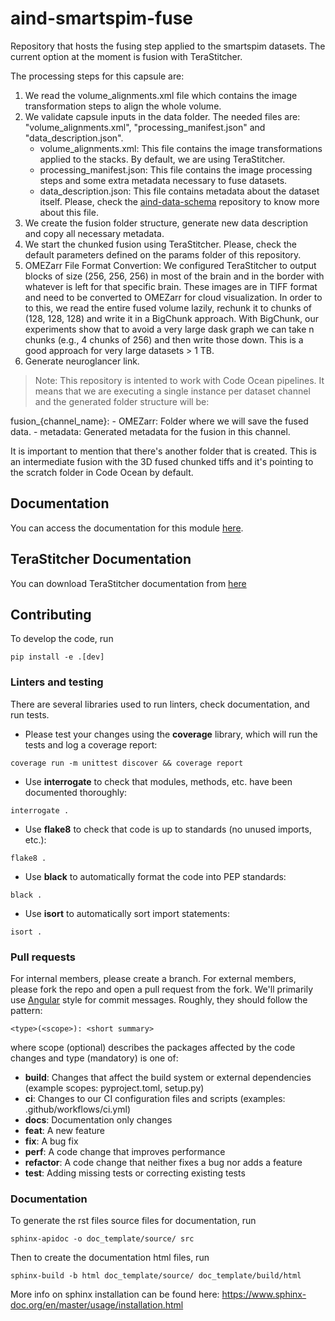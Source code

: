 # aind-smartspim-fuse

Repository that hosts the fusing step applied to the smartspim datasets. The current option at the moment is fusion with TeraStitcher.

The processing steps for this capsule are:

1. We read the volume_alignments.xml file which contains the image transformation steps to align the whole volume.
2. We validate capsule inputs in the data folder. The needed files are: "volume_alignments.xml", "processing_manifest.json" and "data_description.json".
    - volume_alignments.xml: This file contains the image transformations applied to the stacks. By default, we are using TeraStitcher.
    - processing_manifest.json: This file contains the image processing steps and some extra metadata necessary to fuse datasets.
    - data_description.json: This file contains metadata about the dataset itself. Please, check the [aind-data-schema](https://github.com/AllenNeuralDynamics/aind-data-schema) repository to know more about this file.
3. We create the fusion folder structure, generate new data description and copy all necessary metadata.
4. We start the chunked fusion using TeraStitcher. Please, check the default parameters defined on the params folder of this repository.
5. OMEZarr File Format Convertion: We configured TeraStitcher to output blocks of size (256, 256, 256) in most of the brain and in the border with whatever is left for that specific brain. These images are in TIFF format and need to be converted to OMEZarr for cloud visualization. In order to to this, we read the entire fused volume lazily, rechunk it to chunks of (128, 128, 128) and write it in a BigChunk approach. With BigChunk, our experiments show that to avoid a very large dask graph we can take n chunks (e.g., 4 chunks of 256) and then write those down. This is a good approach for very large datasets > 1 TB.
6. Generate neuroglancer link.

> Note: This repository is intented to work with Code Ocean pipelines. It means that we are executing a single instance per dataset channel and the generated folder structure will be:

fusion_{channel_name}:
    - OMEZarr: Folder where we will save the fused data.
    - metadata: Generated metadata for the fusion in this channel.

It is important to mention that there's another folder that is created. This is an intermediate fusion with the 3D fused chunked tiffs and it's pointing to the scratch folder in Code Ocean by default.

## Documentation
You can access the documentation for this module [here]().

## TeraStitcher Documentation
You can download TeraStitcher documentation from [here](https://unicampus365-my.sharepoint.com/:b:/g/personal/g_iannello_unicampus_it/EYT9KbapjBdGvTAD2_MdbKgB5gY_h9rlvHzqp6mUNqVhIw?e=s8GrFC)

## Contributing

To develop the code, run
```
pip install -e .[dev]
```

### Linters and testing

There are several libraries used to run linters, check documentation, and run tests.

- Please test your changes using the **coverage** library, which will run the tests and log a coverage report:

```
coverage run -m unittest discover && coverage report
```

- Use **interrogate** to check that modules, methods, etc. have been documented thoroughly:

```
interrogate .
```

- Use **flake8** to check that code is up to standards (no unused imports, etc.):
```
flake8 .
```

- Use **black** to automatically format the code into PEP standards:
```
black .
```

- Use **isort** to automatically sort import statements:
```
isort .
```

### Pull requests

For internal members, please create a branch. For external members, please fork the repo and open a pull request from the fork. We'll primarily use [Angular](https://github.com/angular/angular/blob/main/CONTRIBUTING.md#commit) style for commit messages. Roughly, they should follow the pattern:
```
<type>(<scope>): <short summary>
```

where scope (optional) describes the packages affected by the code changes and type (mandatory) is one of:

- **build**: Changes that affect the build system or external dependencies (example scopes: pyproject.toml, setup.py)
- **ci**: Changes to our CI configuration files and scripts (examples: .github/workflows/ci.yml)
- **docs**: Documentation only changes
- **feat**: A new feature
- **fix**: A bug fix
- **perf**: A code change that improves performance
- **refactor**: A code change that neither fixes a bug nor adds a feature
- **test**: Adding missing tests or correcting existing tests

### Documentation
To generate the rst files source files for documentation, run
```
sphinx-apidoc -o doc_template/source/ src 
```
Then to create the documentation html files, run
```
sphinx-build -b html doc_template/source/ doc_template/build/html
```
More info on sphinx installation can be found here: https://www.sphinx-doc.org/en/master/usage/installation.html